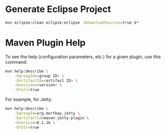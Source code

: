Generate Eclipse Project
========================

```bash
mvn eclipse:clean eclipse:eclipse -DdownloadSources=true $*
```

Maven Plugin Help
=================

To see the help (configuration parameters, etc.) for a given plugin, use this command:

```bash
mvn help:describe \
    -DgroupId=<group ID> \
    -DartifactId=<artifact ID> \
    -Dversion=<version> \
    -Dfull=true
```

For example, for Jetty:

```bash
mvn help:describe \
    -DgroupId=org.mortbay.jetty \
    -DartifactId=maven-jetty-plugin \
    -Dversion=6.1.16 \
    -Dfull=true
```
